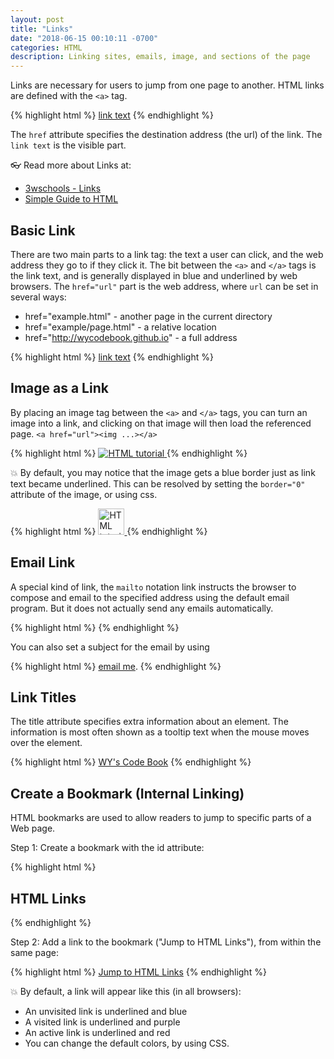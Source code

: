 ```yaml
---
layout: post
title: "Links"
date: "2018-06-15 00:10:11 -0700"
categories: HTML
description: Linking sites, emails, image, and sections of the page
---
```



Links are necessary for users to jump from one page to another. HTML links are defined with the `<a>` tag.

{% highlight html %}
  <a href="url">link text</a>
{% endhighlight %}

The `href` attribute specifies the destination address (the url) of the link. The `link text` is the visible part.

👓 Read more about Links at:

- [3wschools - Links](https://www.w3schools.com/html/html_links.asp)
- [Simple Guide to HTML](http://www.simplehtmlguide.com/linking.php)



## Basic Link

There are two main parts to a link tag: the text a user can click, and the web address they go to if they click it. The bit between the `<a>` and `</a>` tags is the link text, and is generally displayed in blue and underlined by web browsers. The `href="url"` part is the web address, where `url` can be set in several ways:

- href="example.html" - another page in the current directory
- href="example/page.html" - a relative location
- href="http://wycodebook.github.io" - a full address

{% highlight html %}
  <a href="url">link text</a>
{% endhighlight %}



## Image as a Link

By placing an image tag between the `<a>` and `</a>` tags, you can turn an image into a link, and clicking on that image will then load the referenced page. `<a href="url"><img ...></a>`

{% highlight html %}
  <a href="default.asp">
    <img src="smiley.gif" alt="HTML tutorial">
  </a>
{% endhighlight %}

💥 By default, you may notice that the image gets a blue border just as link text became underlined. This can be resolved by setting the `border="0"` attribute of the image, or using css.

{% highlight html %}
  <a href="default.asp">
    <img src="smiley.gif" alt="HTML tutorial" style="width:42px;height:42px;border:0;">
  </a>
{% endhighlight %}



## Email Link

A special kind of link, the `mailto` notation link instructs the browser to compose and email to the specified address using the default email program. But it does not actually send any emails automatically.

{% highlight html %}
  <a href="mailto:email"></a>
{% endhighlight %}

You can also set a subject for the email by using

{% highlight html %}
  <a href="mailto:xyz@sample.com?Subject=Links">email me</a>.
{% endhighlight %}



## Link Titles

The title attribute specifies extra information about an element. The information is most often shown as a tooltip text when the mouse moves over the element.

{% highlight html %}
  <a href="https://wycodebook.github.io" title="Go To WY's Code Book">WY's Code Book</a>
{% endhighlight %}



## Create a Bookmark (Internal Linking)

HTML bookmarks are used to allow readers to jump to specific parts of a Web page.

Step 1: Create a bookmark with the id attribute:

{% highlight html %}
  <h2 id="link">HTML Links</h2>
{% endhighlight %}

Step 2: Add a link to the bookmark ("Jump to HTML Links"), from within the same page:

{% highlight html %}
  <a href="#link">Jump to HTML Links</a>
{% endhighlight %}

💥 By default, a link will appear like this (in all browsers):

- An unvisited link is underlined and blue
- A visited link is underlined and purple
- An active link is underlined and red
- You can change the default colors, by using CSS.
